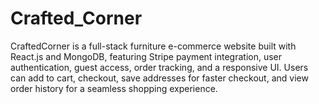 # Crafted_Corner
CraftedCorner is a full-stack furniture e-commerce website built with React.js and MongoDB, featuring Stripe payment integration, user authentication, guest access, order tracking, and a responsive UI. Users can add to cart, checkout, save addresses for faster checkout, and view order history for a seamless shopping experience.
